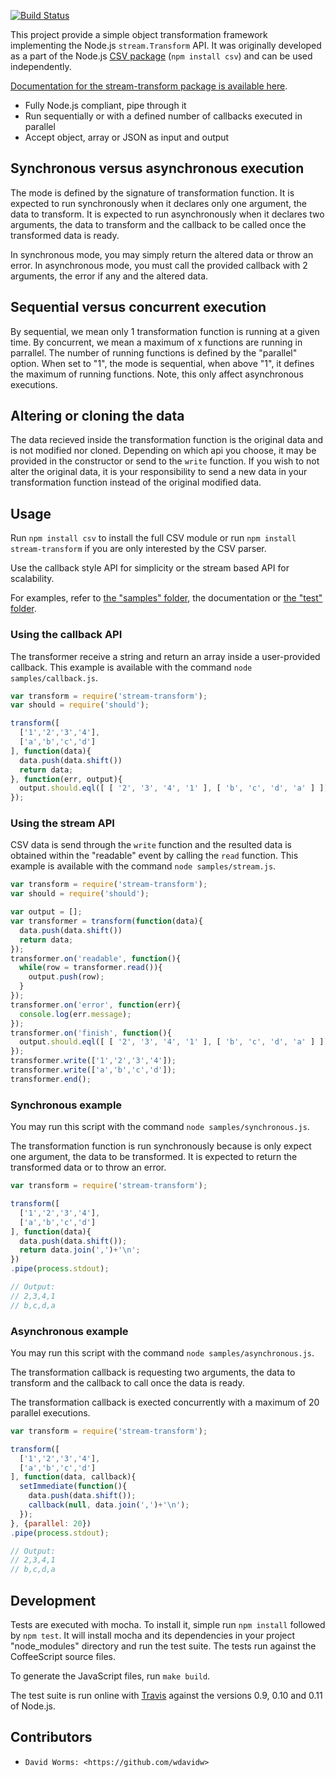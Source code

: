 [![Build Status](https://secure.travis-ci.org/wdavidw/node-stream-transform.png)][travis]

This project provide a simple object transformation framework implementing the 
Node.js `stream.Transform` API. It was originally developed as a part of the Node.js 
[CSV package][csv] (`npm install csv`) and can be used independently.

[Documentation for the stream-transform package is available here][transform].

*   Fully Node.js compliant, pipe through it
*   Run sequentially or with a defined number of callbacks executed in parallel
*   Accept object, array or JSON as input and output

## Synchronous versus asynchronous execution

The mode is defined by the signature of transformation function. It is expected
to run synchronously when it declares only one argument, the data to 
transform. It is expected to run asynchronously when it declares two arguments,
the data to transform and the callback to be called once the transformed data
is ready.

In synchronous mode, you may simply return the altered data or throw an error.
In asynchronous mode, you must call the provided callback with 2 arguments, the
error if any and the altered data.

## Sequential versus concurrent execution

By sequential, we mean only 1 transformation function is running at a given
time. By concurrent, we mean a maximum of x functions are running in parrallel. 
The number of running functions is defined by the "parallel" option. When set to
"1", the mode is sequential, when above "1", it defines the maximum of running 
functions. Note, this only affect asynchronous executions.

## Altering or cloning the data

The data recieved inside the transformation function is the original data and is
not modified nor cloned. Depending on which api you choose, it may be provided 
in the constructor or send to the `write` function. If you wish to not alter the
original data, it is your responsibility to send a new data in your
transformation function instead of the original modified data.

## Usage

Run `npm install csv` to install the full CSV module or run 
`npm install stream-transform` if you are only interested by the CSV parser.

Use the callback style API for simplicity or the stream based API for 
scalability.

For examples, refer to [the "samples" folder][stream-samples], 
the documentation or [the "test" folder][stream-test].

### Using the callback API

The transformer receive a string and return an array inside a user-provided 
callback. This example is available with the command `node samples/callback.js`.

```javascript
var transform = require('stream-transform');
var should = require('should');

transform([
  ['1','2','3','4'],
  ['a','b','c','d']
], function(data){
  data.push(data.shift())
  return data;
}, function(err, output){
  output.should.eql([ [ '2', '3', '4', '1' ], [ 'b', 'c', 'd', 'a' ] ]);
});
```

### Using the stream API

CSV data is send through the `write` function and the resulted data is obtained
within the "readable" event by calling the `read` function. This example is 
available with the command `node samples/stream.js`.

```javascript
var transform = require('stream-transform');
var should = require('should');

var output = [];
var transformer = transform(function(data){
  data.push(data.shift())
  return data;
});
transformer.on('readable', function(){
  while(row = transformer.read()){
    output.push(row);
  }
});
transformer.on('error', function(err){
  console.log(err.message);
});
transformer.on('finish', function(){
  output.should.eql([ [ '2', '3', '4', '1' ], [ 'b', 'c', 'd', 'a' ] ]);
});
transformer.write(['1','2','3','4']);
transformer.write(['a','b','c','d']);
transformer.end();
```

### Synchronous example

You may run this script with the command `node samples/synchronous.js`.

The transformation function is run synchronously because is only expect one 
argument, the data to be transformed. It is expected to return the transformed
data or to throw an error.
    
```javascript
var transform = require('stream-transform');

transform([
  ['1','2','3','4'],
  ['a','b','c','d']
], function(data){
  data.push(data.shift());
  return data.join(',')+'\n';
})
.pipe(process.stdout);

// Output:
// 2,3,4,1
// b,c,d,a
```

### Asynchronous example

You may run this script with the command `node samples/asynchronous.js`.

The transformation callback is requesting two arguments, the data to transform
and the callback to call once the data is ready.

The transformation callback is exected concurrently with a maximum of 20 
parallel executions.

```javascript
var transform = require('stream-transform');

transform([
  ['1','2','3','4'],
  ['a','b','c','d']
], function(data, callback){
  setImmediate(function(){
    data.push(data.shift());
    callback(null, data.join(',')+'\n');
  });
}, {parallel: 20})
.pipe(process.stdout);

// Output:
// 2,3,4,1
// b,c,d,a
```

Development
-----------

Tests are executed with mocha. To install it, simple run `npm install` 
followed by `npm test`. It will install mocha and its dependencies in your 
project "node_modules" directory and run the test suite. The tests run 
against the CoffeeScript source files.

To generate the JavaScript files, run `make build`.

The test suite is run online with [Travis][travis] against the versions 
0.9, 0.10 and 0.11 of Node.js.

Contributors
------------

*	  David Worms: <https://github.com/wdavidw>

[transform]: https://github.com/wdavidw/node-stream-transform
[csv]: https://github.com/wdavidw/node-csv
[stream-samples]: https://github.com/wdavidw/node-stream-transform/tree/master/samples
[stream-test]: https://github.com/wdavidw/node-stream-transform/tree/master/test
[travis]: http://travis-ci.org/wdavidw/node-stream-transform

